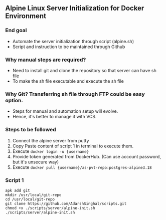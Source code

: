 ## Alpine Linux Server Initialization for Docker Environment
### End goal
- Automate the server initialization through script (alpine.sh)
- Script and instruction to be maintained through Github

### Why manual steps are required?
- Need to install git and clone the repository so that server can have sh file
- To make the sh file executable and execute the sh file

### Why Git? Transferring sh file through FTP could be easy option.
- Steps for manual and automation setup will evolve.
- Hence, it's better to manage it with VCS.


### Steps to be followed
1. Connect the alpine server from putty
2. Copy Paste content of script 1 in terminal to execute them.
3. Execute `docker login -u {username}`
4. Provide token generated from DockerHub. (Can use account password, but it's unsecure way)
5. Execute `docker pull {username}/as-pvt-repo:postgres-alpine3.18`

### Script 1
```
apk add git
mkdir /usr/local/git-repo
cd /usr/local/git-repo
git clone https://github.com/AdarshSinghal/scripts.git
chmod +x ./scripts/server/alpine-init.sh
./scripts/server/alpine-init.sh
```
